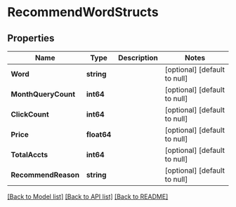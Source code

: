 # RecommendWordStructs

## Properties
Name | Type | Description | Notes
------------ | ------------- | ------------- | -------------
**Word** | **string** |  | [optional] [default to null]
**MonthQueryCount** | **int64** |  | [optional] [default to null]
**ClickCount** | **int64** |  | [optional] [default to null]
**Price** | **float64** |  | [optional] [default to null]
**TotalAccts** | **int64** |  | [optional] [default to null]
**RecommendReason** | **string** |  | [optional] [default to null]

[[Back to Model list]](../README.md#documentation-for-models) [[Back to API list]](../README.md#documentation-for-api-endpoints) [[Back to README]](../README.md)


